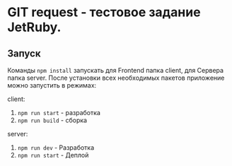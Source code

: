 # GIT request - тестовое задание JetRuby.

## Запуск

Команды `npm install` запускать для Frontend папка client, для Сервера папка server.
После установки всех необходимых пакетов приложение можно запустить в режимах:

client:

1. `npm run start` - разработка
2. `npm run build` - сборка

server:

1. `npm run dev` - Разработка
2. `npm run start` - Деплой
